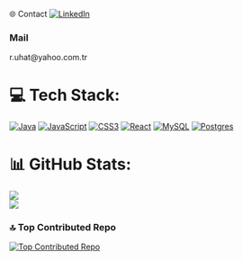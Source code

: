 🌐 Contact
[![LinkedIn](https://img.shields.io/badge/LinkedIn-%230077B5.svg?logo=linkedin&logoColor=white)](https://linkedin.com/in/https://www.linkedin.com/in/ruhat-ba%C5%9Ftu-a6135321a/) 
<h3> Mail </h3>
<p>r.uhat@yahoo.com.tr</p>

# 💻 Tech Stack:
[![Java](https://img.shields.io/badge/java-%23ED8B00.svg?style=for-the-badge&logo=openjdk&logoColor=white)](https://github.com/ruhatb?tab=repositories) 
[![JavaScript](https://img.shields.io/badge/javascript-%23323330.svg?style=for-the-badge&logo=javascript&logoColor=%23F7DF1E)](https://github.com/ruhatb?tab=repositories) 
[![CSS3](https://img.shields.io/badge/css3-%231572B6.svg?style=for-the-badge&logo=css3&logoColor=white)](https://github.com/ruhatb?tab=repositories) 
[![React](https://img.shields.io/badge/react-%2320232a.svg?style=for-the-badge&logo=react&logoColor=%2361DAFB)](https://github.com/ruhatb?tab=repositories) 
[![MySQL](https://img.shields.io/badge/mysql-%2300000f.svg?style=for-the-badge&logo=mysql&logoColor=white)](https://github.com/ruhatb?tab=repositories) 
[![Postgres](https://img.shields.io/badge/postgres-%23316192.svg?style=for-the-badge&logo=postgresql&logoColor=white)](https://github.com/ruhatb?tab=repositories)

# 📊 GitHub Stats:
![](https://github-readme-streak-stats.herokuapp.com/?user=ruhatb&theme=dark&hide_border=false)<br/>
![](https://github-readme-stats.vercel.app/api/top-langs/?username=ruhatb&theme=dark&hide_border=false&include_all_commits=true&count_private=false&layout=compact)

### 🔝 Top Contributed Repo
[![Top Contributed Repo](https://github-readme-stats.vercel.app/api/pin/?username=ruhatb&repo=my-repo-name&theme=dark)](https://github.com/ruhatb?tab=repositories)
